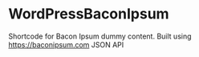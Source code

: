 # WordPressBaconIpsum
Shortcode for Bacon Ipsum dummy content. Built using https://baconipsum.com JSON API

